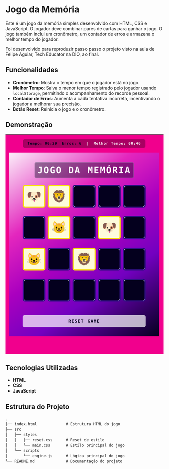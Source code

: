 # Jogo da Memória

Este é um jogo da memória simples desenvolvido com HTML, CSS e JavaScript. O jogador deve combinar pares de cartas para ganhar o jogo. O jogo também inclui um cronômetro, um contador de erros e armazena o melhor tempo do jogador.

Foi desenvolvido para reproduzir passo passo o projeto visto na aula de Felipe Aguiar, Tech Educator na DIO, ao final.

## Funcionalidades

- **Cronômetro**: Mostra o tempo em que o jogador está no jogo.
- **Melhor Tempo**: Salva o menor tempo registrado pelo jogador usando `localStorage`, permitindo o acompanhamento do recorde pessoal.
- **Contador de Erros**: Aumenta a cada tentativa incorreta, incentivando o jogador a melhorar sua precisão.
- **Botão Reset**: Reinicia o jogo e o cronômetro.

## Demonstração

![Demonstração do Jogo da Memória](./demo-image.png)

## Tecnologias Utilizadas

- **HTML**
- **CSS**
- **JavaScript**

## Estrutura do Projeto

```markdown
.
├── index.html             # Estrutura HTML do jogo
├── src
│   ├── styles
│   │   ├── reset.css      # Reset de estilo
│   │   └── main.css       # Estilo principal do jogo
│   └── scripts
│       └── engine.js      # Lógica principal do jogo
└── README.md              # Documentação do projeto
